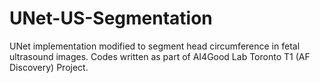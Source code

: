 # UNet-US-Segmentation
UNet implementation modified to segment head circumference in fetal ultrasound images. Codes written as part of AI4Good Lab Toronto T1 (AF Discovery) Project.
